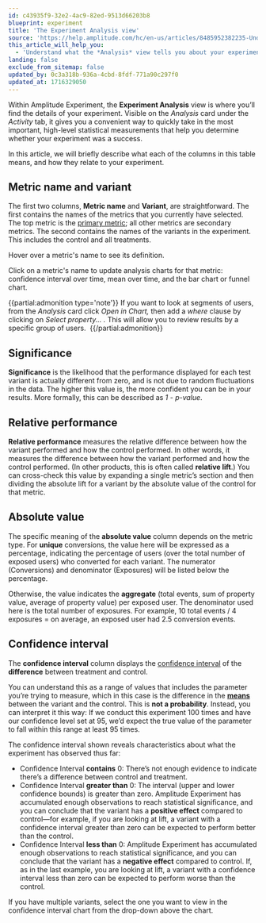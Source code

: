 ```yaml
---
id: c43935f9-32e2-4ac9-82ed-9513d66203b8
blueprint: experiment
title: 'The Experiment Analysis view'
source: 'https://help.amplitude.com/hc/en-us/articles/8485952382235-Understand-the-Experiment-Analysis-view'
this_article_will_help_you:
  - 'Understand what the *Analysis* view tells you about your experiment, and how to access it'
landing: false
exclude_from_sitemap: false
updated_by: 0c3a318b-936a-4cbd-8fdf-771a90c297f0
updated_at: 1716329050
---
```

Within Amplitude Experiment, the **Experiment Analysis** view is where you’ll find the details of your experiment. Visible on the *Analysis* card under the *Activity* tab, it gives you a convenient way to quickly take in the most important, high-level statistical measurements that help you determine whether your experiment was a success.

In this article, we will briefly describe what each of the columns in this table means, and how they relate to your experiment.

## Metric name and variant

The first two columns, **Metric name** and **Variant**, are straightforward. The first contains the names of the metrics that you currently have selected. The top metric is the [primary metric](/docs/experiment/key-terms); all other metrics are secondary metrics. The second contains the names of the variants in the experiment. This includes the control and all treatments.

Hover over a metric's name to see its definition. 

Click on a metric's name to update analysis charts for that metric: confidence interval over time, mean over time, and the bar chart or funnel chart.

{{partial:admonition type='note'}}
 If you want to look at segments of users, from the *Analysis* card click *Open in Chart,* then add a *where* clause by clicking on *Select property... .* This will allow you to review results by a specific group of users. 
{{/partial:admonition}}

##  Significance

**Significance** is the likelihood that the performance displayed for each test variant is actually different from zero, and is not due to random fluctuations in the data. The higher this value is, the more confident you can be in your results. More formally, this can be described as *1 - p-value*.

## Relative performance

**Relative performance** measures the relative difference between how the variant performed and how the control performed. In other words, it measures the difference between how the variant performed and how the control performed. (In other products, this is often called **relative lift**.) You can cross-check this value by expanding a single metric’s section and then dividing the absolute lift for a variant by the absolute value of the control for that metric. 

## Absolute value

The specific meaning of the **absolute value** column depends on the metric type. For **unique** conversions, the value here will be expressed as a percentage, indicating the percentage of users (over the total number of exposed users) who converted for each variant. The numerator (Conversions) and denominator (Exposures) will be listed below the percentage. 

Otherwise, the value indicates the **aggregate** (total events, sum of property value, average of property value) per exposed user. The denominator used here is the total number of exposures. For example, 10 total events / 4 exposures = on average, an exposed user had 2.5 conversion events.

## Confidence interval

The **confidence interval** column displays the [confidence interval](https://en.wikipedia.org/wiki/Confidence_interval) of the **difference** between treatment and control.  

You can understand this as a range of values that includes the parameter you’re trying to measure, which in this case is the difference in the [**means**](https://en.wikipedia.org/wiki/Arithmetic_mean) between the variant and the control. This is **not a probability**. Instead, you can interpret it this way: If we conduct this experiment 100 times and have our confidence level set at 95, we’d expect the true value of the parameter to fall within this range at least 95 times.

The confidence interval shown reveals characteristics about what the experiment has observed thus far:

* Confidence Interval **contains** 0: There’s not enough evidence to indicate there’s a difference between control and treatment.
* Confidence Interval **greater than** 0: The interval (upper and lower confidence bounds) is greater than zero. Amplitude Experiment has accumulated enough observations to reach statistical significance, and you can conclude that the variant has a **positive effect** compared to control—for example, if you are looking at lift, a variant with a confidence interval greater than zero can be expected to perform better than the control.
* Confidence Interval **less than** 0: Amplitude Experiment has accumulated enough observations to reach statistical significance, and you can conclude that the variant has a **negative effect** compared to control. If, as in the last example, you are looking at lift, a variant with a confidence interval less than zero can be expected to perform worse than the control.

If you have multiple variants, select the one you want to view in the confidence interval chart from the drop-down above the chart.